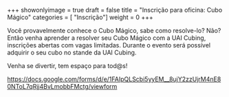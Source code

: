 +++
showonlyimage = true
draft = false
title = "Inscrição para oficina: Cubo Mágico"
categories = [ "Inscrição"]
weight = 0
+++

Você provavelmente conhece o Cubo Mágico, sabe como resolve-lo? Não? Então venha aprender a resolver seu Cubo Mágico com a UAI Cubing, inscrições abertas com vagas limitadas. Durante o evento será possível adquirir o seu cubo no stande da UAI Cubing.

Venha se divertir, tem espaço para tod@s! 

https://docs.google.com/forms/d/e/1FAIpQLScbi5yyEM__8ujY2zzUjrM4nE80NToL7qRjj4BvLmobbFMctg/viewform